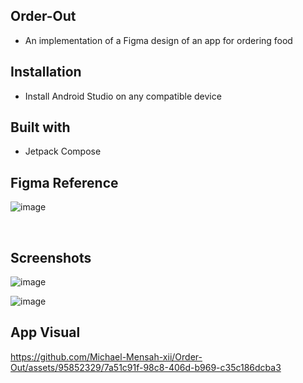 ## Order-Out
* An implementation of a Figma design of an app for ordering food


## Installation
* Install Android Studio on any compatible device

## Built with
* Jetpack Compose

## Figma Reference
![image](https://github.com/Michael-Mensah-xii/Order-Out/assets/95852329/c1840941-bd3e-47b2-912e-7b999c70551e)

<br>


## Screenshots

![image](https://github.com/Michael-Mensah-xii/Order-Out/assets/95852329/5944291d-0ae7-4d1d-9d2d-82e73143ec48)

![image](https://github.com/Michael-Mensah-xii/Order-Out/assets/95852329/628dda8c-f94e-4e53-9fb0-fd4f8a92416f)


## App Visual
https://github.com/Michael-Mensah-xii/Order-Out/assets/95852329/7a51c91f-98c8-406d-b969-c35c186dcba3





